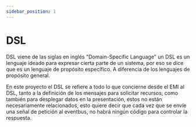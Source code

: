 ```yaml
---
sidebar_position: 1
---
```

# DSL

DSL viene de las siglas en inglés "Domain-Specific Language" un DSL es un lenguaje ideado para expresar cierta parte de un sistema, por eso se dice que es un lenguaje de propósito específico. A diferencia de los lenguajes de propósito general.



En este proyecto el DSL se refiere a todo lo que concierne desde el EMI al DSL, tanto a la definición de los mensajes para solicitar recursos, como también para desplegar datos en la presentación, estos no están necesariamente relacionados, esto quiere decir que cada vez que se envíe una señal de petición al eventbus, no habrá ningún código para controlar la respuesta.
